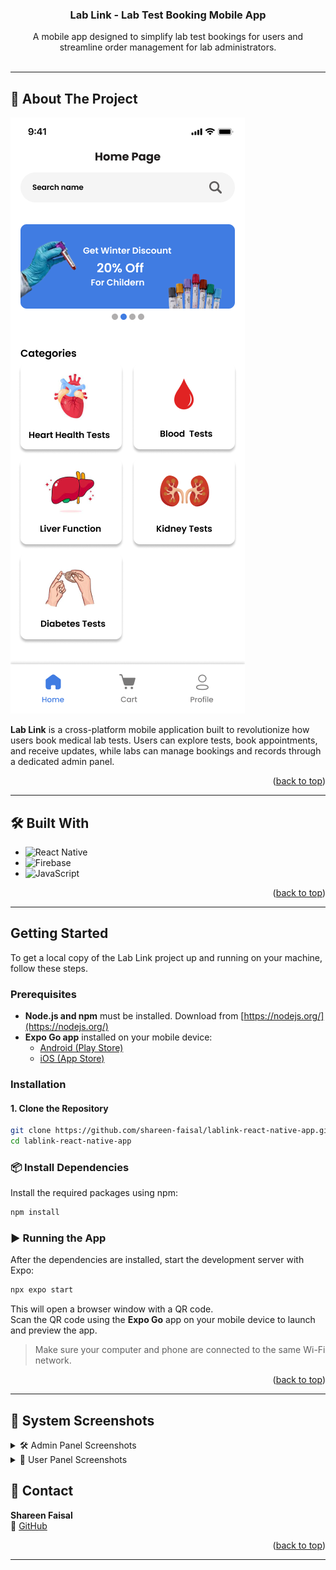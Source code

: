 <a id="readme-top"></a>

<div align="center">

  <h3 align="center">Lab Link - Lab Test Booking Mobile App</h3>

  <p align="center">
    A mobile app designed to simplify lab test bookings for users and streamline order management for lab administrators.
    <br />
    <br />
  </p>
</div>

---

## 📱 About The Project

[![Product Screenshot](screenshots/about.png)](https://github.com/shareen-faisal/lablink-react-native-app)

**Lab Link** is a cross-platform mobile application built to revolutionize how users book medical lab tests. Users can explore tests, book appointments, and receive updates, while labs can manage bookings and records through a dedicated admin panel.

<p align="right">(<a href="#readme-top">back to top</a>)</p>

---

## 🛠️ Built With

- ![React Native](https://img.shields.io/badge/React_Native-20232a?style=for-the-badge&logo=react&logoColor=61dafb)
- ![Firebase](https://img.shields.io/badge/Firebase-ffca28?style=for-the-badge&logo=firebase&logoColor=black)
- ![JavaScript](https://img.shields.io/badge/JavaScript-F7DF1E?style=for-the-badge&logo=javascript&logoColor=black)

<p align="right">(<a href="#readme-top">back to top</a>)</p>

---

## Getting Started

To get a local copy of the Lab Link project up and running on your machine, follow these steps.

### Prerequisites

- **Node.js and npm** must be installed. Download from [https://nodejs.org/](https://nodejs.org/)
- **Expo Go app** installed on your mobile device:
  - [Android (Play Store)](https://play.google.com/store/apps/details?id=host.exp.exponent)
  - [iOS (App Store)](https://apps.apple.com/app/expo-go/id982107779)

### Installation

#### 1. Clone the Repository

```bash
git clone https://github.com/shareen-faisal/lablink-react-native-app.git
cd lablink-react-native-app
```

### 📦 Install Dependencies

Install the required packages using npm:

```bash
npm install
```

### ▶️ Running the App

After the dependencies are installed, start the development server with Expo:

```bash
npx expo start
```

This will open a browser window with a QR code.  
Scan the QR code using the **Expo Go** app on your mobile device to launch and preview the app.

> Make sure your computer and phone are connected to the same Wi-Fi network.

<p align="right">(<a href="#readme-top">back to top</a>)</p>

---

## 📸 System Screenshots

<details>
<summary>🛠️ Admin Panel Screenshots</summary>

### Admin Dashboard
![Admin Dashboard](screenshots/admin-dashboard-1.png)

### Admin - Login
![Admin Login](screenshots/admin-login.png)

### Add Lab Test
![Add Lab Test](screenshots/addLabTest-1.png)

### Remove Lab Test
![Remove Lab Test](screenshots/removeLabTest-3.png)

</details>

<details>
<summary>👤 User Panel Screenshots</summary>

### Login Page
![Login Page](screenshots/Login.png)

### Sign Up Page
![Sign Up Page](screenshots/Signup.png)

### Title Page
![Title Page](screenshots/TitlePage-1.png)

### Search Page
![Search Page](screenshots/Search-2.png)

### Lab Test Categories Page
![Blood Tests](screenshots/BloodTests.png)

### Lab Test Page
![Hb Test](screenshots/Hb-2.png)

### Cart View
![Cart](screenshots/Cart.png)

### Checkout Summary
![Checkout](screenshots/checkout-1.png)

### Checkout - Order Summary
![Order Summary](screenshots/checkout-orderSummary.png)

</details>

## 📧 Contact

**Shareen Faisal**  
🔗 [GitHub](https://github.com/shareen-faisal)

<p align="right">(<a href="#readme-top">back to top</a>)</p>

---
